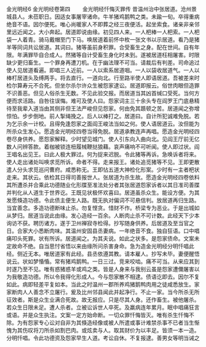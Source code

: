 金光明经6
  金光明经卷第四 　　金光明经忏悔灭罪传  昔温州治中张居道。沧州景城县人。未莅职日。因适女事屠宰诸命。牛羊猪鸡鹅鸭之类。未踰一旬。卒得重病绝音不语。因尔便死。唯心尚暖家人不即葬之经三夜便活。起坐索食。诸亲非亲邻里远近闻之。大小奔起。居道即说由缘。初见四人来。一人杷棒一人杷索。一人杷袋一人着青。骑马戴帽至门下马。唤居道着前怀中枚一张文书以示居道。看乃是猪羊等同词共讼居道。其词曰。猪等虽前身积罪。合受畜生之身。配在世间。自有年限。年满罪毕自合成人。然猪等自计受畜生身化时未到。遂被居道枉相屠害。时限缺少更归畜生。一个罪身再遭刀机。在于幽法理不可当。请裁后有判差。司命追过使人见居道看遍。即唱三人近前。一人以索系居道咽。一人以袋收居道气。一人以棒朾居道头及缚两手。将去直行。一道向北。行至路半使人即语居道。吾被差来时检尔算寿元不合死。但坐尔杀尔许众生被怨家逮讼。居道即报云。俗世肉眼但造罪不识善恶。但见人俗杀生无数。不见此验交报。而居道当其凶首缄口受死。当何方便而求活路。自咎往误悔。难可及使人曰。怨家词主三十余头专在阎罗王门底悬精待至我辈入道当由其侧非但王法严峻但见怨家。何由免其踬顿之苦。居道闻之弥增惊怕。步步倒地。前人掣绳挽之。后人以棒打之。居道曰。自计所犯诚难免脱。若为乞示余一计校。且得免逢怨家之面阎王峻法当如之何。使人语居道云。汝但能为所杀众生发心。愿造金光明经四卷当得免脱。居道承教连声再唱。愿造金光明经四卷尽身供养。愿怨家解释。少时望见城门。使人引东向入曲向北。见阎王厅前无亿数人问辨答款。着枷被锁连杻履械鞭挞狼藉。哀声痛响不可听闻。使人即过状。阎王唱名出见王。曰此人极大罪过。何为捉来迟脱。令此猪等再诉。急唤诉者将来。使人走出诸处叫唤求觅所诉。命者不得。走来报王。诸处追觅猪等不见。王即更散遣人分头求觅巡问曹府。咸悉称无。王即怗五道大神检化形案。少时有一主者杷状走来。其状云。依检其日得司善报世人。张居道为杀生故。愿造金光明经四卷依料其所遭杀并合乘此功德随业化形牒至准法处分者其张居道怨家诉者以其日准司善牒并判化从人道生于世界讫。王既见状极怀欢喜曰。居道虽杀众生。能设方便。为其发愿倏造功德。令此债主便生人路。既无执对偏词不可悬信判。放居道再归生路。当宜善念。多造功德断味止杀。勿复悭贪。惜财不作。桥梁专为恶业。于是出城如从梦归。居道当说此由缘。发心造经一百余。人断肉止杀不可计数。此经天下少本询访不获。聘历诸方。遂于卫州禅寂寺检得。抄写随身供养。后居道及至当官之日。合家大小悉断肉味。其温州安固县丞妻病。一年绝音不食。独自狂语。口中唱痛叩头死罪。状有所诉。居道闻之。为其夫说。如此之状多。是怨家债命。文案未定故命不绝。自当思忖省悟以来由缘所问杀害身命。急为造金光明经分明忏唱此经。侧近无本。唯居道家有此经。县丞依遵其教。请本雇人。抄写未毕。妻便醒悟说云。状如梦惛惛。常有猪鸡鹅鸭。一日三过。竞来咬啮。痛不可当。从来应其到时遂乃至不见。唯有惑猪惑羊或鸡之类。皆是人身来与我别云虽是怨家遭儞屠害以为我敬造功德。所以令我得化形成人。今与怨家散不相逮。债语讫即去。因尔不复如此。病即轻差平复如本。当此之时温州一郡所养鸡猪鹅鸭肉用之徒咸悉放生。家家断肉人人善念不立屠行。爰及比州邻县闻此并起净行。不止一家。当今所杀无所征效者。斯是众生业满合死故。故无报应。只是尽其人身。还作畜生。被他屠杀。若众生日限未足。遭人杀者。立被讼诉世人卒死。及羸病连年累月。眠中唱痛狂言或语。并是众生执注。文案一定方始命断。一切众罪忏悔皆灭。唯有杀生忏悔不除。为有怨家专心讼对自非为其倏造经像或被人所遣或事计难禁杀事不已者当生惭愧为其伤叹将刀所杀如割巴肉。或炫卖与人。取其财价为以丰足。皆须一本一造。分明忏唱。令此功德资及怨家早生人道。考讼自休。不复报逮。善男女等明当诫之 
